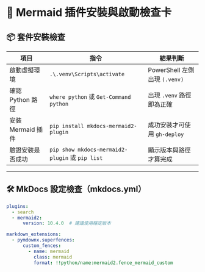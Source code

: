 # 🧭 Mermaid 插件安裝與啟動檢查卡

## 📦 套件安裝檢查

| 項目 | 指令 | 結果判斷 |
|------|------|-----------|
| 啟動虛擬環境 | `.\.venv\Scripts\activate` | PowerShell 左側出現 `(.venv)` |
| 確認 Python 路徑 | `where python` 或 `Get-Command python` | 出現 `.venv` 路徑即為正確 |
| 安裝 Mermaid 插件 | `pip install mkdocs-mermaid2-plugin` | 成功安裝才可使用 `gh-deploy` |
| 驗證安裝是否成功 | `pip show mkdocs-mermaid2-plugin` 或 `pip list` | 顯示版本與路徑才算完成 |

---

## 🛠 MkDocs 設定檢查（mkdocs.yml）

```yaml
plugins:
  - search
  - mermaid2:
      version: 10.4.0  # 建議使用穩定版本

markdown_extensions:
  - pymdownx.superfences:
      custom_fences:
        - name: mermaid
          class: mermaid
          format: !!python/name:mermaid2.fence_mermaid_custom
